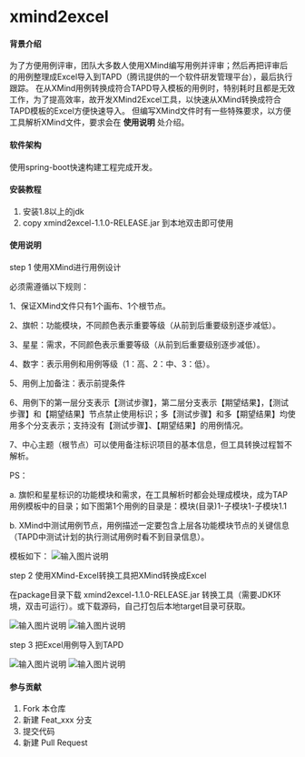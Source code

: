 # xmind2excel

#### 背景介绍
为了方便用例评审，团队大多数人使用XMind编写用例并评审；然后再把评审后的用例整理成Excel导入到TAPD（腾讯提供的一个软件研发管理平台），最后执行跟踪。
在从XMind用例转换成符合TAPD导入模板的用例时，特别耗时且都是无效工作，为了提高效率，故开发XMind2Excel工具，以快速从XMind转换成符合TAPD模板的Excel方便快速导入。
但编写XMind文件时有一些特殊要求，以方便工具解析XMind文件，要求会在 **使用说明** 处介绍。

#### 软件架构
使用spring-boot快速构建工程完成开发。


#### 安装教程

1.  安装1.8以上的jdk
2.  copy xmind2excel-1.1.0-RELEASE.jar 到本地双击即可使用

#### 使用说明

step 1 使用XMind进行用例设计

必须需遵循以下规则：

1、保证XMind文件只有1个画布、1个根节点。

2、旗帜：功能模块，不同颜色表示重要等级（从前到后重要级别逐步减低）。

3、星星：需求，不同颜色表示重要等级（从前到后重要级别逐步减低）。

4、数字：表示用例和用例等级（1：高、2：中、3：低）。

5、用例上加备注：表示前提条件

6、用例下的第一层分支表示【测试步骤】，第二层分支表示【期望结果】，【测试步骤】和【期望结果】节点禁止使用标识；多【测试步骤】和多【期望结果】均使用多个分支表示；支持没有【测试步骤】、【期望结果】的用例情况。

7、中心主题（根节点）可以使用备注标识项目的基本信息，但工具转换过程暂不解析。

PS：

a. 旗帜和星星标识的功能模块和需求，在工具解析时都会处理成模块，成为TAP用例模板中的目录；如下图第1个用例的目录是：模块(目录)1-子模块1-子模块1.1

b. XMind中测试用例节点，用例描述一定要包含上层各功能模块节点的关键信息（TAPD中测试计划的执行测试用例时看不到目录信息）。

模板如下：
![输入图片说明](https://images.gitee.com/uploads/images/2021/0517/135149_e9fe359a_9109521.png "1.png")


step 2 使用XMind-Excel转换工具把XMind转换成Excel

在package目录下载 xmind2excel-1.1.0-RELEASE.jar 转换工具（需要JDK环境，双击可运行）。或下载源码，自己打包后本地target目录可获取。

![输入图片说明](https://images.gitee.com/uploads/images/2021/0517/140141_59a3a301_9109521.png "2.png")
![输入图片说明](https://images.gitee.com/uploads/images/2021/0517/140214_c1aef12d_9109521.png "3.png")


step 3 把Excel用例导入到TAPD

![输入图片说明](https://images.gitee.com/uploads/images/2021/0517/140351_3631d130_9109521.png "4.png")
![输入图片说明](https://images.gitee.com/uploads/images/2021/0517/140401_d64ff38c_9109521.png "5.png")


#### 参与贡献

1.  Fork 本仓库
2.  新建 Feat_xxx 分支
3.  提交代码
4.  新建 Pull Request
